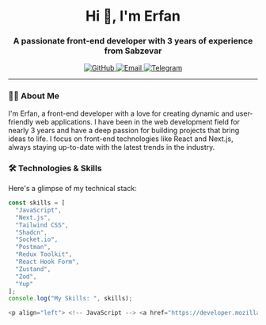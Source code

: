 <h1 align="center">Hi 👋, I'm Erfan</h1>
<h3 align="center">A passionate front-end developer with 3 years of experience from Sabzevar</h3>

<p align="center">
  <a href="https://github.com/undefineduser1381">
    <img src="https://img.shields.io/badge/GitHub-undefineduser1381-brightgreen?style=flat-square&logo=github" alt="GitHub"/>
  </a>
  <a href="mailto:errfan8113@gmail.com">
    <img src="https://img.shields.io/badge/Email-errfan8113%40gmail.com-blue?style=flat-square&logo=gmail" alt="Email"/>
  </a>
  <a href="https://t.me/ErFnGhy">
    <img src="https://img.shields.io/badge/Telegram-%40ErFnGhy-0088cc?style=flat-square&logo=telegram" alt="Telegram"/>
  </a>
</p>

---

### 🧑‍💻 About Me
I'm Erfan, a front-end developer with a love for creating dynamic and user-friendly web applications. I have been in the web development field for nearly 3 years and have a deep passion for building projects that bring ideas to life. I focus on front-end technologies like React and Next.js, always staying up-to-date with the latest trends in the industry.

### 🛠️ Technologies & Skills
Here's a glimpse of my technical stack:

```javascript
const skills = [
  "JavaScript",
  "Next.js",
  "Tailwind CSS",
  "Shadcn",
  "Socket.io",
  "Postman",
  "Redux Toolkit",
  "React Hook Form",
  "Zustand",
  "Zod",
  "Yup"
];
console.log("My Skills: ", skills);

<p align="left"> <!-- JavaScript --> <a href="https://developer.mozilla.org/en-US/docs/Web/JavaScript" target="_blank"> <img src="https://raw.githubusercontent.com/devicons/devicon/master/icons/javascript/javascript-original.svg" alt="JavaScript" width="40" height="40"/> </a> <!-- Next.js --> <a href="https://nextjs.org/" target="_blank"> <img src="https://cdn.worldvectorlogo.com/logos/nextjs-2.svg" alt="Next.js" width="40" height="40"/> </a> <!-- Tailwind CSS --> <a href="https://tailwindcss.com/" target="_blank"> <img src="https://www.vectorlogo.zone/logos/tailwindcss/tailwindcss-icon.svg" alt="Tailwind CSS" width="40" height="40"/> </a> <!-- Shadcn --> <a href="https://ui.shadcn.com/" target="_blank"> <img src="https://img.shields.io/badge/Shadcn-UI-8A2BE2?style=for-the-badge&logo=vercel&logoColor=white" alt="Shadcn" height="40"/> </a> <!-- Socket.io --> <a href="https://socket.io/" target="_blank"> <img src="https://upload.wikimedia.org/wikipedia/commons/6/6f/Socket-io.svg" alt="Socket.io" width="40" height="40"/> </a> <!-- Postman --> <a href="https://www.postman.com/" target="_blank"> <img src="https://www.vectorlogo.zone/logos/getpostman/getpostman-icon.svg" alt="Postman" width="40" height="40"/> </a> <!-- Redux Toolkit --> <a href="https://redux.js.org/" target="_blank"> <img src="https://raw.githubusercontent.com/devicons/devicon/master/icons/redux/redux-original.svg" alt="Redux Toolkit" width="40" height="40"/> </a> <!-- React Hook Form --> <a href="https://react-hook-form.com/" target="_blank"> <img src="https://raw.githubusercontent.com/devicons/devicon/master/icons/react/react-original-wordmark.svg" alt="React Hook Form" width="40" height="40"/> </a> <!-- Zustand --> <a href="https://github.com/pmndrs/zustand" target="_blank"> <img src="https://raw.githubusercontent.com/pmndrs/zustand/main/docs/zustand.png" alt="Zustand" width="40" height="40"/> </a> <!-- Zod --> <a href="https://zod.dev/" target="_blank"> <img src="https://avatars.githubusercontent.com/u/84599333?s=200&v=4" alt="Zod" width="40" height="40"/> </a> <!-- Yup --> <a href="https://github.com/jquense/yup" target="_blank"> <img src="https://avatars.githubusercontent.com/u/26755617?s=200&v=4" alt="Yup" width="40" height="40"/> </a> </p>

